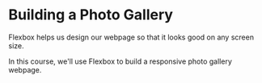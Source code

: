 # Building a Photo Gallery

Flexbox helps us design our webpage so that it looks good on any screen size.

In this course, we'll use Flexbox to build a responsive photo gallery webpage.